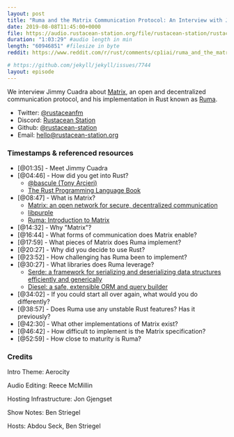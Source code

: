 ```yaml
---
layout: post
title: "Ruma and the Matrix Communication Protocol: An Interview with Jimmy Cuadra"
date: 2019-08-08T11:45:00+0000
file: https://audio.rustacean-station.org/file/rustacean-station/rustacean-station-e001-ruma-matrix-jimmy-cuadra.mp3
duration: "1:03:29" #audio length in min
length: "60946851" #filesize in byte
reddit: https://www.reddit.com/r/rust/comments/cp1iai/ruma_and_the_matrix_communication_protocol_an/

# https://github.com/jekyll/jekyll/issues/7744
layout: episode
---
```


We interview Jimmy Cuadra about [Matrix](https://matrix.org/), an open and decentralized communication protocol, and his implementation in Rust known as [Ruma](https://github.com/ruma/ruma).

 - Twitter: [@rustaceanfm](https://twitter.com/rustaceanfm)
 - Discord: [Rustacean Station](https://discord.gg/cHc3Gyc)
 - Github: [@rustacean-station](https://github.com/rustacean-station/)
 - Email: [hello@rustacean-station.org](mailto:hello@rustacean-station.org)

### Timestamps & referenced resources

* [@01:35] - Meet Jimmy Cuadra
* [@04:46] - How did you get into Rust?
  * [@bascule (Tony Arcieri)](https://twitter.com/bascule)
  * [The Rust Programming Language Book](https://doc.rust-lang.org/book/)
* [@08:47] - What is Matrix?
  * [Matrix: an open network for secure, decentralized communication](https://matrix.org/)
  * [libpurple](https://developer.pidgin.im/wiki/WhatIsLibpurple)
  * [Ruma: Introduction to Matrix](https://www.ruma.io/docs/matrix/)
* [@14:32] - Why "Matrix"?
* [@16:44] - What forms of communication does Matrix enable?
* [@17:59] - What pieces of Matrix does Ruma implement?
* [@20:27] - Why did you decide to use Rust?
* [@23:52] - How challenging has Ruma been to implement?
* [@30:27] - What libraries does Ruma leverage?
  * [Serde: a framework for serializing and deserializing data structures efficiently and generically](https://crates.io/crates/serde)
  * [Diesel: a safe, extensible ORM and query builder](https://crates.io/crates/diesel)
* [@34:02] - If you could start all over again, what would you do differently?
* [@38:57] - Does Ruma use any unstable Rust features? Has it previously?
* [@42:30] - What other implementations of Matrix exist?
* [@46:42] - How difficult to implement is the Matrix specification?
* [@52:59] - How close to maturity is Ruma?

### Credits

Intro Theme: Aerocity

Audio Editing: Reece McMillin

Hosting Infrastructure: Jon Gjengset

Show Notes: Ben Striegel

Hosts: Abdou Seck, Ben Striegel
